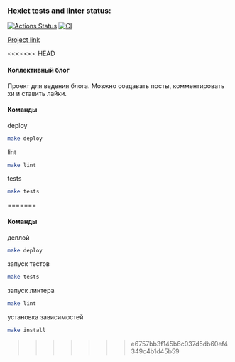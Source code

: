 ### Hexlet tests and linter status:
[![Actions Status](https://github.com/KruglovDV/rails-project-lvl2/workflows/hexlet-check/badge.svg)](https://github.com/KruglovDV/rails-project-lvl2/actions)
[![CI](https://github.com/KruglovDV/rails-project-lvl2/actions/workflows/main.yml/badge.svg)](https://github.com/KruglovDV/rails-project-lvl2/actions/workflows/main.yml)

[Project link](https://collective-blog-hexlet-project.herokuapp.com)

<<<<<<< HEAD
#### Коллективный блог
Проект для ведения блога. Мозжно создавать посты, комментировать хи и ставить лайки.

#### Команды

deploy
```sh
make deploy
```
lint
```sh
make lint
```
tests
```sh
make tests
```
=======
#### Команды

деплой
```sh
make deploy
```
запуск тестов
```sh
make tests
```

запуск линтера
```sh
make lint
```

установка зависимостей
```sh
make install
```
>>>>>>> e6757bb3f145b6c037d5db60ef4349c4b1d45b59
